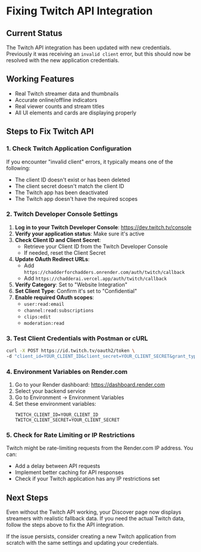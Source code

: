 # Fixing Twitch API Integration

## Current Status
The Twitch API integration has been updated with new credentials. Previously it was receiving an `invalid client` error, but this should now be resolved with the new application credentials.

## Working Features
- Real Twitch streamer data and thumbnails
- Accurate online/offline indicators
- Real viewer counts and stream titles
- All UI elements and cards are displaying properly

## Steps to Fix Twitch API

### 1. Check Twitch Application Configuration
If you encounter "invalid client" errors, it typically means one of the following:

- The client ID doesn't exist or has been deleted
- The client secret doesn't match the client ID
- The Twitch app has been deactivated
- The Twitch app doesn't have the required scopes

### 2. Twitch Developer Console Settings

1. **Log in to your Twitch Developer Console**: https://dev.twitch.tv/console
2. **Verify your application status**: Make sure it's active
3. **Check Client ID and Client Secret**:
   - Retrieve your Client ID from the Twitch Developer Console
   - If needed, reset the Client Secret
4. **Update OAuth Redirect URLs**:
   - Add `https://chadderforchadders.onrender.com/auth/twitch/callback`
   - Add `https://chadderai.vercel.app/auth/twitch/callback`
5. **Verify Category**: Set to "Website Integration"
6. **Set Client Type**: Confirm it's set to "Confidential"
7. **Enable required OAuth scopes**:
   - `user:read:email`
   - `channel:read:subscriptions`
   - `clips:edit`
   - `moderation:read`

### 3. Test Client Credentials with Postman or cURL

```bash
curl -X POST https://id.twitch.tv/oauth2/token \
-d "client_id=YOUR_CLIENT_ID&client_secret=YOUR_CLIENT_SECRET&grant_type=client_credentials"
```

### 4. Environment Variables on Render.com

1. Go to your Render dashboard: https://dashboard.render.com
2. Select your backend service
3. Go to Environment → Environment Variables
4. Set these environment variables:
   ```
   TWITCH_CLIENT_ID=YOUR_CLIENT_ID
   TWITCH_CLIENT_SECRET=YOUR_CLIENT_SECRET
   ```

### 5. Check for Rate Limiting or IP Restrictions

Twitch might be rate-limiting requests from the Render.com IP address. You can:
- Add a delay between API requests
- Implement better caching for API responses
- Check if your Twitch application has any IP restrictions set

## Next Steps

Even without the Twitch API working, your Discover page now displays streamers with realistic fallback data. If you need the actual Twitch data, follow the steps above to fix the API integration.

If the issue persists, consider creating a new Twitch application from scratch with the same settings and updating your credentials. 